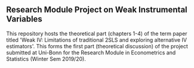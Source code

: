 ## Research Module Project on Weak Instrumental Variables
This repository hosts the theoretical part (chapters 1-4) of the term paper titled 'Weak IV: Limitations of traditional 2SLS and exploring alternative IV estimators'. This forms the first part (theoretical discussion) of the project submitted at Uni-Bonn for the Research Module in Econometrics and Statistics (Winter Sem 2019/20).
